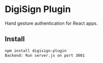# DigiSign Plugin

Hand gesture authentication for React apps.

## Install
```bash
npm install digisign-plugin
Backend: Run server.js on port 3001